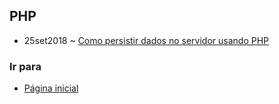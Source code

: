 ## PHP
- 25set2018 ~ [Como persistir dados no servidor usando PHP](persistirphp.html)

### Ir para
- [Página inicial](.)

